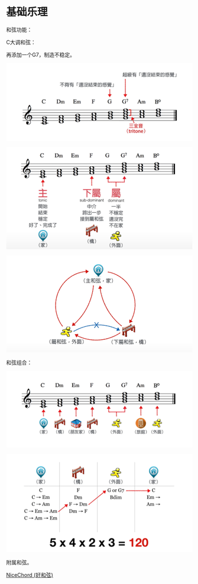 # 基础乐理



和弦功能：

C大调和弦：

再添加一个G7，制造不稳定。

![image-20200505193054796](pics/image-20200505193054796.png)

![image-20200505193324461](pics/image-20200505193324461.png)



![image-20200505193401036](pics/image-20200505193401036.png)



和弦组合：

![image-20200505193753992](pics/image-20200505193753992.png)

![image-20200505193716268](pics/image-20200505193716268.png)



附属和弦。



[NiceChord (好和弦)](https://www.youtube.com/channel/UCVXstWyJeO6No3jYELxYrjg/featured)



